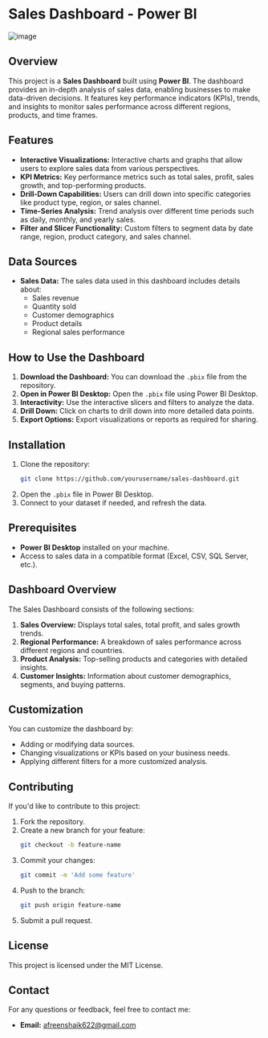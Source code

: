 # Sales Dashboard - Power BI
![image](https://github.com/user-attachments/assets/4f2a2707-a602-42da-8fd2-41517f8f7a01)


## Overview

This project is a **Sales Dashboard** built using **Power BI**. The dashboard provides an in-depth analysis of sales data, enabling businesses to make data-driven decisions. It features key performance indicators (KPIs), trends, and insights to monitor sales performance across different regions, products, and time frames.

## Features

- **Interactive Visualizations:** Interactive charts and graphs that allow users to explore sales data from various perspectives.
- **KPI Metrics:** Key performance metrics such as total sales, profit, sales growth, and top-performing products.
- **Drill-Down Capabilities:** Users can drill down into specific categories like product type, region, or sales channel.
- **Time-Series Analysis:** Trend analysis over different time periods such as daily, monthly, and yearly sales.
- **Filter and Slicer Functionality:** Custom filters to segment data by date range, region, product category, and sales channel.

## Data Sources

- **Sales Data:** The sales data used in this dashboard includes details about:
  - Sales revenue
  - Quantity sold
  - Customer demographics
  - Product details
  - Regional sales performance

## How to Use the Dashboard

1. **Download the Dashboard:** You can download the `.pbix` file from the repository.
2. **Open in Power BI Desktop:** Open the `.pbix` file using Power BI Desktop.
3. **Interactivity:** Use the interactive slicers and filters to analyze the data.
4. **Drill Down:** Click on charts to drill down into more detailed data points.
5. **Export Options:** Export visualizations or reports as required for sharing.

## Installation

1. Clone the repository:
   ```bash
   git clone https://github.com/yourusername/sales-dashboard.git
   ```
2. Open the `.pbix` file in Power BI Desktop.
3. Connect to your dataset if needed, and refresh the data.

## Prerequisites

- **Power BI Desktop** installed on your machine.
- Access to sales data in a compatible format (Excel, CSV, SQL Server, etc.).

## Dashboard Overview

The Sales Dashboard consists of the following sections:

1. **Sales Overview:** Displays total sales, total profit, and sales growth trends.
2. **Regional Performance:** A breakdown of sales performance across different regions and countries.
3. **Product Analysis:** Top-selling products and categories with detailed insights.
4. **Customer Insights:** Information about customer demographics, segments, and buying patterns.

## Customization

You can customize the dashboard by:

- Adding or modifying data sources.
- Changing visualizations or KPIs based on your business needs.
- Applying different filters for a more customized analysis.

## Contributing

If you'd like to contribute to this project:

1. Fork the repository.
2. Create a new branch for your feature:
   ```bash
   git checkout -b feature-name
   ```
3. Commit your changes:
   ```bash
   git commit -m 'Add some feature'
   ```
4. Push to the branch:
   ```bash
   git push origin feature-name
   ```
5. Submit a pull request.

## License

This project is licensed under the MIT License.

## Contact

For any questions or feedback, feel free to contact me:

- **Email:** afreenshaik622@gmail.com
